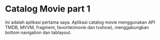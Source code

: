 # Catalog Movie part 1
Ini adalah aplikasi pertama saya. Aplikasi catalog movie menggunakan API TMDB, MVVM, fragment, favorite(movie dan tvshow), menggabungkan bottom navigation dan tablayout.
